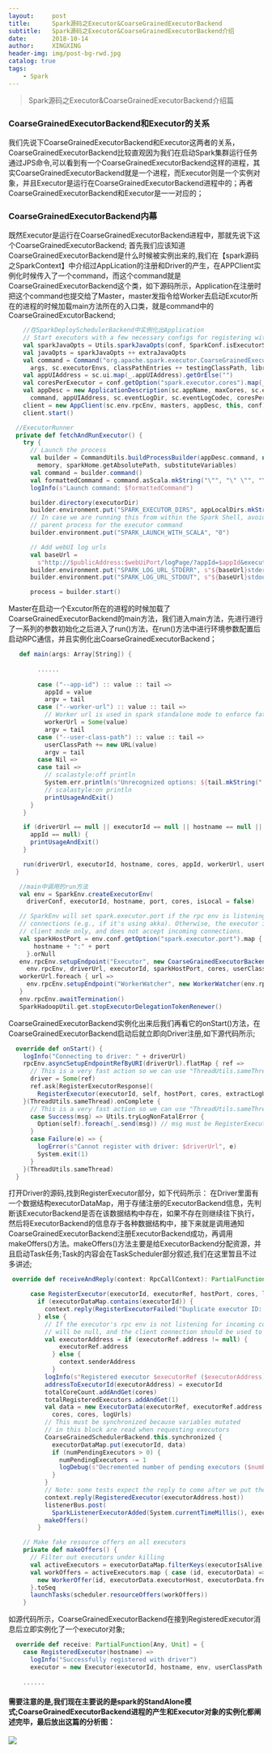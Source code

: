 ```yaml
---
layout:     post
title:      Spark源码之Executor&CoarseGrainedExecutorBackend
subtitle:   Spark源码之Executor&CoarseGrainedExecutorBackend介绍
date:       2018-10-14
author:     XINGXING
header-img: img/post-bg-rwd.jpg
catalog: true
tags:
    - Spark
---
```


>
>Spark源码之Executor&CoarseGrainedExecutorBackend介绍篇
> 

### CoarseGrainedExecutorBackend和Executor的关系
我们先说下CoarseGrainedExecutorBackend和Executor这两者的关系，CoarseGrainedExecutorBackend比较直观因为我们在启动Spark集群运行任务通过JPS命令,可以看到有一个CoarseGrainedExecutorBackend这样的进程，其实CoarseGrainedExecutorBackend就是一个进程，而Executor则是一个实例对象，并且Executor是运行在CoarseGrainedExecutorBackend进程中的；再者CoarseGrainedExecutorBackend和Executor是一一对应的；
    
### CoarseGrainedExecutorBackend内幕
既然Executor是运行在CoarseGrainedExecutorBackend进程中，那就先说下这个CoarseGrainedExecutorBackend;
首先我们应该知道CoarseGrainedExecutorBackend是什么时候被实例出来的,我们在【spark源码之SparkContext】中介绍过AppLication的注册和Driver的产生，在APPClient实例化时候传入了一个command，而这个command就是CoarseGrainedExecutorBackend这个类，如下源码所示，Application在注册时把这个command也提交给了Master，master发指令给Worker去启动Excutor所在的进程的时候加载main方法所在的入口类，就是command中的CoarseGrainedExcutorBackend;

```scala
    //在SparkDeploySchedulerBackend中实例化出Application
    // Start executors with a few necessary configs for registering with the scheduler
    val sparkJavaOpts = Utils.sparkJavaOpts(conf, SparkConf.isExecutorStartupConf)
    val javaOpts = sparkJavaOpts ++ extraJavaOpts
    val command = Command("org.apache.spark.executor.CoarseGrainedExecutorBackend",
      args, sc.executorEnvs, classPathEntries ++ testingClassPath, libraryPathEntries, javaOpts)
    val appUIAddress = sc.ui.map(_.appUIAddress).getOrElse("")
    val coresPerExecutor = conf.getOption("spark.executor.cores").map(_.toInt)
    val appDesc = new ApplicationDescription(sc.appName, maxCores, sc.executorMemory,
      command, appUIAddress, sc.eventLogDir, sc.eventLogCodec, coresPerExecutor)
    client = new AppClient(sc.env.rpcEnv, masters, appDesc, this, conf)
    client.start()
```
```scala
  //ExecutorRunner
  private def fetchAndRunExecutor() {
    try {
      // Launch the process
      val builder = CommandUtils.buildProcessBuilder(appDesc.command, new SecurityManager(conf),
        memory, sparkHome.getAbsolutePath, substituteVariables)
      val command = builder.command()
      val formattedCommand = command.asScala.mkString("\"", "\" \"", "\"")
      logInfo(s"Launch command: $formattedCommand")

      builder.directory(executorDir)
      builder.environment.put("SPARK_EXECUTOR_DIRS", appLocalDirs.mkString(File.pathSeparator))
      // In case we are running this from within the Spark Shell, avoid creating a "scala"
      // parent process for the executor command
      builder.environment.put("SPARK_LAUNCH_WITH_SCALA", "0")

      // Add webUI log urls
      val baseUrl =
        s"http://$publicAddress:$webUiPort/logPage/?appId=$appId&executorId=$execId&logType="
      builder.environment.put("SPARK_LOG_URL_STDERR", s"${baseUrl}stderr")
      builder.environment.put("SPARK_LOG_URL_STDOUT", s"${baseUrl}stdout")

      process = builder.start()
```
Master在启动一个Excutor所在的进程的时候加载了CoarseGrainedExecutorBackend的main方法，我们进入main方法，先进行进行了一系列的参数初始化之后进入了run()方法，在run()方法中进行环境参数配置后启动RPC通信，并且实例化出CoarseGrainedExecutorBackend；

```scala
   def main(args: Array[String]) {
   
        ......
        
        case ("--app-id") :: value :: tail =>
          appId = value
          argv = tail
        case ("--worker-url") :: value :: tail =>
          // Worker url is used in spark standalone mode to enforce fate-sharing with worker
          workerUrl = Some(value)
          argv = tail
        case ("--user-class-path") :: value :: tail =>
          userClassPath += new URL(value)
          argv = tail
        case Nil =>
        case tail =>
          // scalastyle:off println
          System.err.println(s"Unrecognized options: ${tail.mkString(" ")}")
          // scalastyle:on println
          printUsageAndExit()
      }
    }

    if (driverUrl == null || executorId == null || hostname == null || cores <= 0 ||
      appId == null) {
      printUsageAndExit()
    }

    run(driverUrl, executorId, hostname, cores, appId, workerUrl, userClassPath)
  }
```
```scala
   //main中调用的run方法
   val env = SparkEnv.createExecutorEnv(
     driverConf, executorId, hostname, port, cores, isLocal = false)

   // SparkEnv will set spark.executor.port if the rpc env is listening for incoming
   // connections (e.g., if it's using akka). Otherwise, the executor is running in
   // client mode only, and does not accept incoming connections.
   val sparkHostPort = env.conf.getOption("spark.executor.port").map { port =>
       hostname + ":" + port
     }.orNull
   env.rpcEnv.setupEndpoint("Executor", new CoarseGrainedExecutorBackend(
     env.rpcEnv, driverUrl, executorId, sparkHostPort, cores, userClassPath, env))
   workerUrl.foreach { url =>
     env.rpcEnv.setupEndpoint("WorkerWatcher", new WorkerWatcher(env.rpcEnv, url))
   }
   env.rpcEnv.awaitTermination()
   SparkHadoopUtil.get.stopExecutorDelegationTokenRenewer()
```


CoarseGrainedExecutorBackend实例化出来后我们再看它的onStart()方法，在CoarseGrainedExecutorBackend启动后就立即向Driver注册,如下源代码所示;

```scala
  override def onStart() {
    logInfo("Connecting to driver: " + driverUrl)
    rpcEnv.asyncSetupEndpointRefByURI(driverUrl).flatMap { ref =>
      // This is a very fast action so we can use "ThreadUtils.sameThread"
      driver = Some(ref)
      ref.ask[RegisterExecutorResponse](
        RegisterExecutor(executorId, self, hostPort, cores, extractLogUrls))
    }(ThreadUtils.sameThread).onComplete {
      // This is a very fast action so we can use "ThreadUtils.sameThread"
      case Success(msg) => Utils.tryLogNonFatalError {
        Option(self).foreach(_.send(msg)) // msg must be RegisterExecutorResponse
      }
      case Failure(e) => {
        logError(s"Cannot register with driver: $driverUrl", e)
        System.exit(1)
      }
    }(ThreadUtils.sameThread)
  }

```


打开Driver的源码,找到RegisterExecutor部分，如下代码所示：
在Driver里面有一个数据结构executorDataMap，用于存储注册的ExecutorBackend信息，先判断该ExecutorBackend是否在该数据结构中存在，如果不存在则继续往下执行，然后将ExecutorBackend的信息存于各种数据结构中，接下来就是调用通知CoarseGrainedExecutorBackend注册ExecutorBackend成功，再调用makeOffers()方法。makeOffers()方法主要是给ExecutorBackend分配资源，并且启动Task任务;Task的内容会在TaskScheduler部分叙述,我们在这里暂且不过多讲述;

```scala
 override def receiveAndReply(context: RpcCallContext): PartialFunction[Any, Unit] = {

      case RegisterExecutor(executorId, executorRef, hostPort, cores, logUrls) =>
        if (executorDataMap.contains(executorId)) {
          context.reply(RegisterExecutorFailed("Duplicate executor ID: " + executorId))
        } else {
          // If the executor's rpc env is not listening for incoming connections, `hostPort`
          // will be null, and the client connection should be used to contact the executor.
          val executorAddress = if (executorRef.address != null) {
              executorRef.address
            } else {
              context.senderAddress
            }
          logInfo(s"Registered executor $executorRef ($executorAddress) with ID $executorId")
          addressToExecutorId(executorAddress) = executorId
          totalCoreCount.addAndGet(cores)
          totalRegisteredExecutors.addAndGet(1)
          val data = new ExecutorData(executorRef, executorRef.address, executorAddress.host,
            cores, cores, logUrls)
          // This must be synchronized because variables mutated
          // in this block are read when requesting executors
          CoarseGrainedSchedulerBackend.this.synchronized {
            executorDataMap.put(executorId, data)
            if (numPendingExecutors > 0) {
              numPendingExecutors -= 1
              logDebug(s"Decremented number of pending executors ($numPendingExecutors left)")
            }
          }
          // Note: some tests expect the reply to come after we put the executor in the map
          context.reply(RegisteredExecutor(executorAddress.host))
          listenerBus.post(
            SparkListenerExecutorAdded(System.currentTimeMillis(), executorId, data))
          makeOffers()
        }
```
```scala
    // Make fake resource offers on all executors
    private def makeOffers() {
      // Filter out executors under killing
      val activeExecutors = executorDataMap.filterKeys(executorIsAlive)
      val workOffers = activeExecutors.map { case (id, executorData) =>
        new WorkerOffer(id, executorData.executorHost, executorData.freeCores)
      }.toSeq
      launchTasks(scheduler.resourceOffers(workOffers))
    }
```

如源代码所示，CoarseGrainedExecutorBackend在接到RegisteredExecutor消息后立即实例化了一个executor对象;

```scala
  override def receive: PartialFunction[Any, Unit] = {
    case RegisteredExecutor(hostname) =>
      logInfo("Successfully registered with driver")
      executor = new Executor(executorId, hostname, env, userClassPath, isLocal = false)
      
    ......  
```  

#### 需要注意的是,我们现在主要说的是spark的StandAlone模式;CoarseGrainedExecutorBackend进程的产生和Executor对象的实例化都阐述完毕，最后放出这篇的分析图：
![](https://ws2.sinaimg.cn/large/006tNbRwgy1fwa5cpgiv5j31kw0eyte9.jpg)
